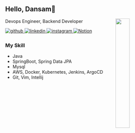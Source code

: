 ## Hello, Dansam👋
<img align='right' src="http://mazassumnida.wtf/api/v2/generate_badge?boj=kdy4957" width="30%" height="30%">

Devops Engineer, Backend Developer 

<a href="https://github.com/kwx4957" target="_blank">
<img src=https://img.shields.io/badge/github-%2324292e.svg?&style=for-the-badge&logo=github&logoColor=white alt=github style="margin-bottom: 5px;" />
</a> 
<a href="https://www.linkedin.com/in/dansamkim/" target="_blank">
<img src=https://img.shields.io/badge/linkedin-%231E77B5.svg?&style=for-the-badge&logo=linkedin&logoColor=white alt=linkedin style="margin-bottom: 5px;" />
</a>
<a href="https://instagram.com/0000_east" target="_blank">
<img src=https://img.shields.io/badge/instagram-%23000000.svg?&style=for-the-badge&logo=instagram&logoColor=white&color=dd2a7b alt=instagram style="margin-bottom: 5px;" />
</a>
<a href="https://www.notion.so/dansam4957/f0dc7b2261aa46ecb6bc606e13c8b90c" target="_blank">
<img src=https://img.shields.io/badge/Notion-%2324292e.svg?&style=for-the-badge&logo=notion&logoColor=white alt=Notion style="margin-bottom: 5px;" />
</a>

### My Skill
- Java
- SpringBoot, Spring Data JPA
- Mysql
- AWS, Docker, Kubernetes, Jenkins, ArgoCD  
- Git, Vim, Intellij
